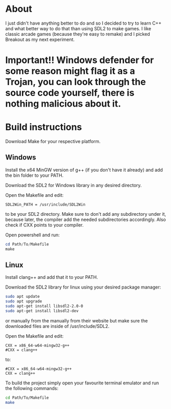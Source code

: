 # About
I just didn't have anything better to do and so I decided to try to learn C++ and what better way to do that than using SDL2 to make games. I like classic arcade games (because they're easy to remake) and I picked Breakout as my next experiment.

# Important!! Windows defender for some reason might flag it as a Trojan, you can look through the source code yourself, there is nothing malicious about it.

# Build instructions

Download Make for your respective platform.

## Windows
Install the x64 MinGW version of g++ (if you don't have it already) and add the bin folder to your PATH.

Download the SDL2 for Windows library in any desired directory.

Open the Makefile and edit:
```make
SDL2Win_PATH = /usr/include/SDL2Win
```
to be your SDL2 directory. Make sure to don't add any subdirectory under it, because later, the compiler add the needed subdirectories accordingly.
Also check if CXX points to your compiler.

Open powershell and run:
```Powershell
cd Path/To/Makefile
make
```

## Linux
Install clang++ and add that it to your PATH.

Download the SDL2 library for linux using your desired package manager:
```Bash
sudo apt update
sudo apt upgrade
sudo apt-get install libsdl2-2.0-0
sudo apt-get install libsdl2-dev
```
or manually from the manually from their website but make sure the downloaded files are inside of /usr/include/SDL2.

Open the Makefile and edit:
```make
CXX = x86_64-w64-mingw32-g++
#CXX = clang++
```
to:
```make
#CXX = x86_64-w64-mingw32-g++
CXX = clang++
```

To build the project simply open your favourite terminal emulator and run the following commands:
```Bash
cd Path/To/Makefile
make
```
